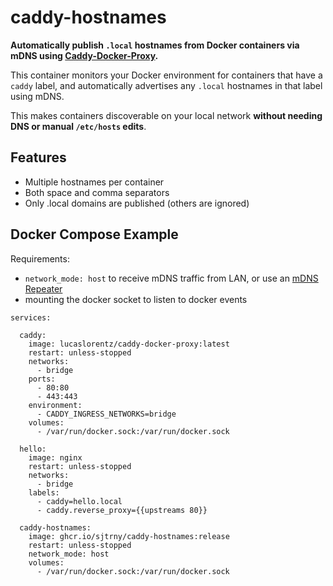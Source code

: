 # caddy-hostnames

**Automatically publish `.local` hostnames from Docker containers via mDNS using [Caddy-Docker-Proxy](https://github.com/lucaslorentz/caddy-docker-proxy).**

This container monitors your Docker environment for containers that have a `caddy` label, and automatically advertises 
any `.local` hostnames in that label using mDNS.

This makes containers discoverable on your local network **without needing DNS or manual `/etc/hosts` edits**.

## Features

- Multiple hostnames per container
- Both space and comma separators
- Only .local domains are published (others are ignored)

## Docker Compose Example

Requirements:
- `network_mode: host` to receive mDNS traffic from LAN, or use an [mDNS Repeater](https://github.com/tommycusick/docker-mdns-repeater)
- mounting the docker socket to listen to docker events

```
services:

  caddy:
    image: lucaslorentz/caddy-docker-proxy:latest
    restart: unless-stopped
    networks:
      - bridge
    ports:
      - 80:80
      - 443:443
    environment:
      - CADDY_INGRESS_NETWORKS=bridge
    volumes:
      - /var/run/docker.sock:/var/run/docker.sock

  hello:
    image: nginx
    restart: unless-stopped
    networks:
      - bridge
    labels:
      - caddy=hello.local
      - caddy.reverse_proxy={{upstreams 80}}
  
  caddy-hostnames:
    image: ghcr.io/sjtrny/caddy-hostnames:release
    restart: unless-stopped
    network_mode: host
    volumes:
      - /var/run/docker.sock:/var/run/docker.sock
```